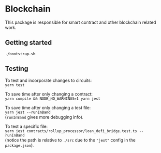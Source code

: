 # Blockchain

This package is responsible for smart contract and other blockchain related work.

## Getting started

```
./bootstrap.sh
```

## Testing

To test and incorporate changes to circuits:  
`yarn test`

To save time after only changing a contract:  
`yarn compile && NODE_NO_WARNINGS=1 yarn jest`

To save time after only changing a test file:  
`yarn jest --runInBand`  
(`runInBand` gives more debugging info).

To test a specific file:  
`yarn jest contracts/rollup_processor/loan_defi_bridge.test.ts --runInBand`  
(notice the path is relative to `./src` due to the `"jest"` config in the `package.json`).
